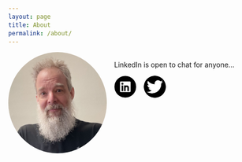 ```yaml
---
layout: page
title: About
permalink: /about/
---
```


<style>
img {
  float: left;
  border-radius: 50%;
  margin-right:15px;
}
</style>
<img src="/assets/avatar.jpg" alt="Avatar" style="width:200px">



<br> LinkedIn is open to chat for anyone... 

<body>
<a href="https://www.linkedin.com/in/mikechirico/">
<img src="/assets/linkedin.png" width="45" height="45">
</a>
<a href="https://twitter.com/mchirico">
<img src="/assets/twitter.png" width="45" height="45">
</a>
</body>
